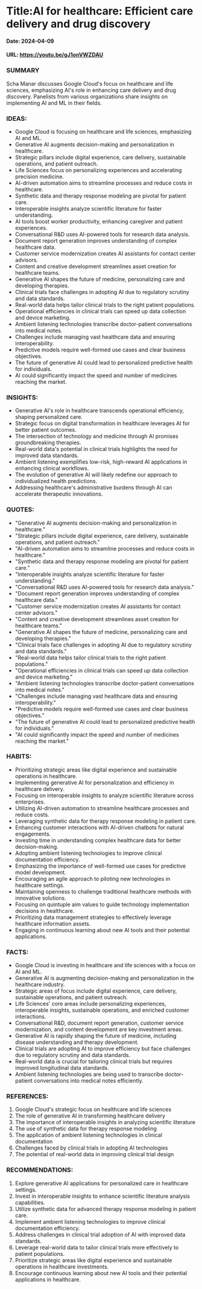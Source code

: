 # Title:AI for healthcare: Efficient care delivery and drug discovery
#### Date: 2024-04-09
#### URL: https://youtu.be/gJ1onVWZDAU



### SUMMARY

Scha Manar discusses Google Cloud's focus on healthcare and life sciences, emphasizing AI's role in enhancing care delivery and drug discovery. Panelists from various organizations share insights on implementing AI and ML in their fields.

### IDEAS:

- Google Cloud is focusing on healthcare and life sciences, emphasizing AI and ML.
- Generative AI augments decision-making and personalization in healthcare.
- Strategic pillars include digital experience, care delivery, sustainable operations, and patient outreach.
- Life Sciences focus on personalizing experiences and accelerating precision medicine.
- AI-driven automation aims to streamline processes and reduce costs in healthcare.
- Synthetic data and therapy response modeling are pivotal for patient care.
- Interoperable insights analyze scientific literature for faster understanding.
- AI tools boost worker productivity, enhancing caregiver and patient experiences.
- Conversational R&D uses AI-powered tools for research data analysis.
- Document report generation improves understanding of complex healthcare data.
- Customer service modernization creates AI assistants for contact center advisors.
- Content and creative development streamlines asset creation for healthcare teams.
- Generative AI shapes the future of medicine, personalizing care and developing therapies.
- Clinical trials face challenges in adopting AI due to regulatory scrutiny and data standards.
- Real-world data helps tailor clinical trials to the right patient populations.
- Operational efficiencies in clinical trials can speed up data collection and device marketing.
- Ambient listening technologies transcribe doctor-patient conversations into medical notes.
- Challenges include managing vast healthcare data and ensuring interoperability.
- Predictive models require well-formed use cases and clear business objectives.
- The future of generative AI could lead to personalized predictive health for individuals.
- AI could significantly impact the speed and number of medicines reaching the market.

### INSIGHTS:

- Generative AI's role in healthcare transcends operational efficiency, shaping personalized care.
- Strategic focus on digital transformation in healthcare leverages AI for better patient outcomes.
- The intersection of technology and medicine through AI promises groundbreaking therapies.
- Real-world data's potential in clinical trials highlights the need for improved data standards.
- Ambient listening exemplifies low-risk, high-reward AI applications in enhancing clinical workflows.
- The evolution of generative AI will likely redefine our approach to individualized health predictions.
- Addressing healthcare's administrative burdens through AI can accelerate therapeutic innovations.

### QUOTES:

- "Generative AI augments decision-making and personalization in healthcare."
- "Strategic pillars include digital experience, care delivery, sustainable operations, and patient outreach."
- "AI-driven automation aims to streamline processes and reduce costs in healthcare."
- "Synthetic data and therapy response modeling are pivotal for patient care."
- "Interoperable insights analyze scientific literature for faster understanding."
- "Conversational R&D uses AI-powered tools for research data analysis."
- "Document report generation improves understanding of complex healthcare data."
- "Customer service modernization creates AI assistants for contact center advisors."
- "Content and creative development streamlines asset creation for healthcare teams."
- "Generative AI shapes the future of medicine, personalizing care and developing therapies."
- "Clinical trials face challenges in adopting AI due to regulatory scrutiny and data standards."
- "Real-world data helps tailor clinical trials to the right patient populations."
- "Operational efficiencies in clinical trials can speed up data collection and device marketing."
- "Ambient listening technologies transcribe doctor-patient conversations into medical notes."
- "Challenges include managing vast healthcare data and ensuring interoperability."
- "Predictive models require well-formed use cases and clear business objectives."
- "The future of generative AI could lead to personalized predictive health for individuals."
- "AI could significantly impact the speed and number of medicines reaching the market."

### HABITS:

- Prioritizing strategic areas like digital experience and sustainable operations in healthcare.
- Implementing generative AI for personalization and efficiency in healthcare delivery.
- Focusing on interoperable insights to analyze scientific literature across enterprises.
- Utilizing AI-driven automation to streamline healthcare processes and reduce costs.
- Leveraging synthetic data for therapy response modeling in patient care.
- Enhancing customer interactions with AI-driven chatbots for natural engagements.
- Investing time in understanding complex healthcare data for better decision-making.
- Adopting ambient listening technologies to improve clinical documentation efficiency.
- Emphasizing the importance of well-formed use cases for predictive model development.
- Encouraging an agile approach to piloting new technologies in healthcare settings.
- Maintaining openness to challenge traditional healthcare methods with innovative solutions.
- Focusing on quintuple aim values to guide technology implementation decisions in healthcare.
- Prioritizing data management strategies to effectively leverage healthcare information assets.
- Engaging in continuous learning about new AI tools and their potential applications.

### FACTS:

- Google Cloud is investing in healthcare and life sciences with a focus on AI and ML.
- Generative AI is augmenting decision-making and personalization in the healthcare industry.
- Strategic areas of focus include digital experience, care delivery, sustainable operations, and patient outreach.
- Life Sciences' core areas include personalizing experiences, interoperable insights, sustainable operations, and enriched customer interactions.
- Conversational R&D, document report generation, customer service modernization, and content development are key investment areas.
- Generative AI is rapidly shaping the future of medicine, including disease understanding and therapy development.
- Clinical trials are adopting AI to improve efficiency but face challenges due to regulatory scrutiny and data standards.
- Real-world data is crucial for tailoring clinical trials but requires improved longitudinal data standards.
- Ambient listening technologies are being used to transcribe doctor-patient conversations into medical notes efficiently.

### REFERENCES:

1. Google Cloud's strategic focus on healthcare and life sciences
2. The role of generative AI in transforming healthcare delivery
3. The importance of interoperable insights in analyzing scientific literature
4. The use of synthetic data for therapy response modeling
5. The application of ambient listening technologies in clinical documentation
6. Challenges faced by clinical trials in adopting AI technologies
7. The potential of real-world data in improving clinical trial design

### RECOMMENDATIONS:

1. Explore generative AI applications for personalized care in healthcare settings.
2. Invest in interoperable insights to enhance scientific literature analysis capabilities.
3. Utilize synthetic data for advanced therapy response modeling in patient care.
4. Implement ambient listening technologies to improve clinical documentation efficiency.
5. Address challenges in clinical trial adoption of AI with improved data standards.
6. Leverage real-world data to tailor clinical trials more effectively to patient populations.
7. Prioritize strategic areas like digital experience and sustainable operations in healthcare investments.
8. Encourage continuous learning about new AI tools and their potential applications in healthcare.